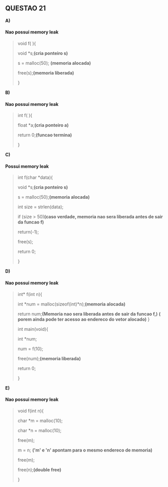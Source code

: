 ## QUESTAO 21


__A)__
#### Nao possui memory leak
>void f( ){
>
>void *s;__(cria ponteiro s)__
>
>s = malloc(50); __(memoria alocada)__
>
>free(s);__(memoria liberada)__
>
>}

__B)__
#### Nao possui memory leak
>int f( ){
>
>  float *a;__(cria ponteiro a)__
>
>  return 0;__(funcao termina)__
>
>}

__C)__
#### Possui memory leak
>  int f(char *data){
>
>  void *s;__(cria ponteiro s)__
>
>  s = malloc(50);__(memoria alocada)__
>
>  int size = strlen(data);
>
>    if (size > 50)__(caso verdade, memoria nao sera liberada antes de sair da funcao f)__
>
>    return(-1);
>
>  free(s);
>
>  return 0;
>
>  }

__D)__
#### Nao possui memory leak
>int* f(int n){
>
>int *num = malloc(sizeof(int)*n);__(memoria alocada)__
>
> return num;__(Memoria nao sera liberada antes de sair da funcao f,)__
>__( porem ainda pode ter acesso ao endereco do vetor alocado)__
>}
>
>int main(void){
>
>  int *num;
>
>  num = f(10);
>
>  free(num);__(memoria liberada)__
>
>  return 0;
>
>}

__E)__
#### Nao possui memory leak
>void f(int n){
>
>char *m = malloc(10);
>
>char *n = malloc(10);
>
>free(m);
>
>m = n; __('m' e 'n' apontam para o mesmo endereco de memoria)__
>
>free(m);
>
>free(n);__(double free)__
>
>}
>
